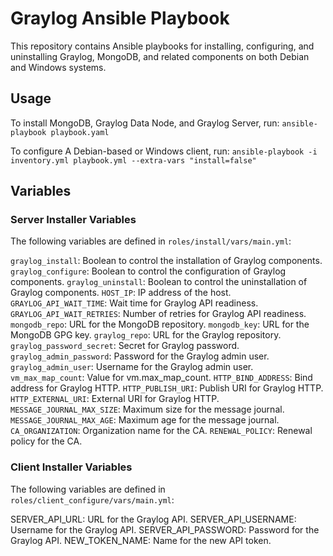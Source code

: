 # Graylog Ansible Playbook

This repository contains Ansible playbooks for installing, configuring, and uninstalling Graylog, MongoDB, and related components on both Debian and Windows systems.

## Usage

To install MongoDB, Graylog Data Node, and Graylog Server, run: `ansible-playbook playbook.yaml` 

To configure A Debian-based or Windows client, run: `ansible-playbook -i inventory.yml playbook.yml --extra-vars "install=false"` 

 
## Variables

### Server Installer Variables 
The following variables are defined in `roles/install/vars/main.yml`:


`graylog_install`: Boolean to control the installation of Graylog components.
`graylog_configure`: Boolean to control the configuration of Graylog components.
`graylog_uninstall`: Boolean to control the uninstallation of Graylog components.
`HOST_IP`: IP address of the host.
`GRAYLOG_API_WAIT_TIME`: Wait time for Graylog API readiness.
`GRAYLOG_API_WAIT_RETRIES`: Number of retries for Graylog API readiness.
`mongodb_repo`: URL for the MongoDB repository.
`mongodb_key`: URL for the MongoDB GPG key.
`graylog_repo`: URL for the Graylog repository.
`graylog_password_secret`: Secret for Graylog password.
`graylog_admin_password`: Password for the Graylog admin user.
`graylog_admin_user`: Username for the Graylog admin user.
`vm_max_map_count`: Value for vm.max_map_count.
`HTTP_BIND_ADDRESS`: Bind address for Graylog HTTP.
`HTTP_PUBLISH_URI`: Publish URI for Graylog HTTP.
`HTTP_EXTERNAL_URI`: External URI for Graylog HTTP.
`MESSAGE_JOURNAL_MAX_SIZE`: Maximum size for the message journal.
`MESSAGE_JOURNAL_MAX_AGE`: Maximum age for the message journal.
`CA_ORGANIZATION`: Organization name for the CA.
`RENEWAL_POLICY`: Renewal policy for the CA.

### Client Installer Variables

The following variables are defined in `roles/client_configure/vars/main.yml`: 

SERVER_API_URL: URL for the Graylog API.
SERVER_API_USERNAME: Username for the Graylog API.
SERVER_API_PASSWORD: Password for the Graylog API.
NEW_TOKEN_NAME: Name for the new API token.
